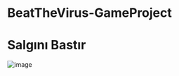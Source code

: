 # BeatTheVirus-GameProject
# Salgını Bastır 
![image](https://user-images.githubusercontent.com/61146690/123651697-5e7bc200-d834-11eb-820f-96916a3b7541.png)
 
